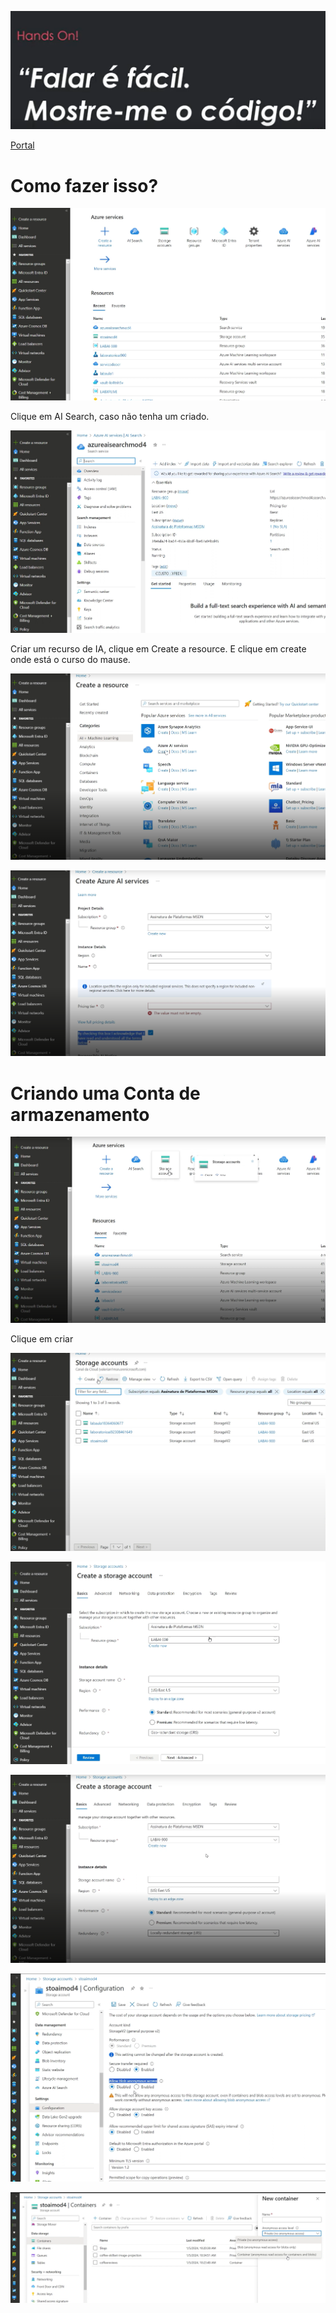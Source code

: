 ![alt text](image-9.png)

<a href="https://aka.ms/ai900-ai-search">Portal</a>


# Como fazer isso?

![alt text](image-10.png)

Clique em AI Search, caso não tenha um criado.

![alt text](image-11.png)

Criar um recurso de IA, clique em Create a resource. E clique em create onde está o curso do mause.

![alt text](image-12.png)

![alt text](image-13.png)

# Criando uma Conta de armazenamento

![alt text](image-14.png)

Clique em criar 

![alt text](image-15.png)

![alt text](image-16.png)

![alt text](image-17.png)

![alt text](image-18.png)

![alt text](image-19.png)

